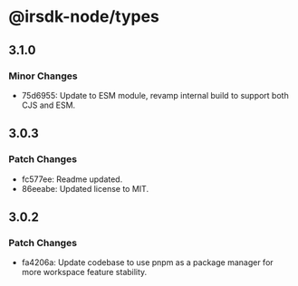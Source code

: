 # @irsdk-node/types

## 3.1.0

### Minor Changes

- 75d6955: Update to ESM module, revamp internal build to support both CJS and ESM.

## 3.0.3

### Patch Changes

- fc577ee: Readme updated.
- 86eeabe: Updated license to MIT.

## 3.0.2

### Patch Changes

- fa4206a: Update codebase to use pnpm as a package manager for more workspace feature stability.

